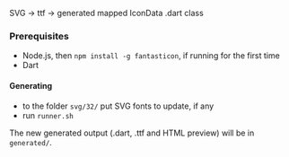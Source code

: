 SVG -> ttf -> generated mapped IconData .dart class

### Prerequisites
- Node.js, then `npm install -g fantasticon`, if running for the first time
- Dart

#### Generating
- to the folder `svg/32/` put SVG fonts to update, if any
- run `runner.sh`

The new generated output (.dart, .ttf and HTML preview) will be in `generated/`.